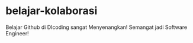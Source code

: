 # belajar-kolaborasi

Belajar Github di DIcoding sangat Menyenangkan!
Semangat jadi Software Engineer!
